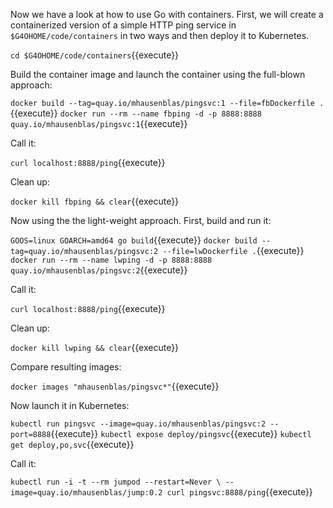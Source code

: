 Now we have a look at how to use Go with containers. First, we will create a containerized version of a simple HTTP ping service in `$G4OHOME/code/containers` in two ways and then deploy it to Kubernetes.

`cd $G4OHOME/code/containers`{{execute}}  

Build the container image and launch the container using the full-blown approach:

`docker build --tag=quay.io/mhausenblas/pingsvc:1 --file=fbDockerfile .`{{execute}}
`docker run --rm --name fbping -d -p 8888:8888 quay.io/mhausenblas/pingsvc:1`{{execute}}

Call it:

`curl localhost:8888/ping`{{execute}}

Clean up:

`docker kill fbping && clear`{{execute}}

Now using the the light-weight approach. First, build and run it:

`GOOS=linux GOARCH=amd64 go build`{{execute}}
`docker build --tag=quay.io/mhausenblas/pingsvc:2 --file=lwDockerfile .`{{execute}}
`docker run --rm --name lwping -d -p 8888:8888 quay.io/mhausenblas/pingsvc:2`{{execute}}

Call it:

`curl localhost:8888/ping`{{execute}}

Clean up:

`docker kill lwping && clear`{{execute}}

Compare resulting images:

`docker images "mhausenblas/pingsvc*"`{{execute}}

Now launch it in Kubernetes:

`kubectl run pingsvc --image=quay.io/mhausenblas/pingsvc:2 --port=8888`{{execute}}
`kubectl expose deploy/pingsvc`{{execute}}
`kubectl get deploy,po,svc`{{execute}}

Call it:

`kubectl run -i -t --rm jumpod --restart=Never \
                      --image=quay.io/mhausenblas/jump:0.2 curl pingsvc:8888/ping`{{execute}}
